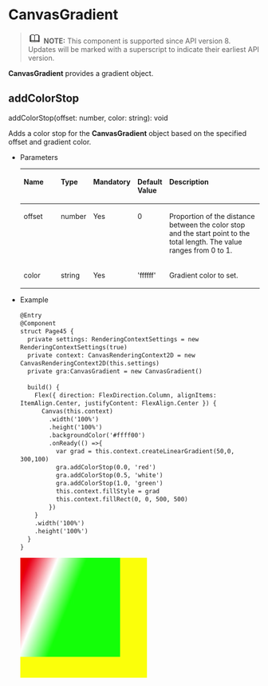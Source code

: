 # CanvasGradient<a name="EN-US_TOPIC_0000001193075102"></a>

>![](../../public_sys-resources/icon-note.gif) **NOTE:** 
>This component is supported since API version 8. Updates will be marked with a superscript to indicate their earliest API version.

**CanvasGradient**  provides a gradient object.

## addColorStop<a name="section12691015917"></a>

addColorStop\(offset: number, color: string\): void

Adds a color stop for the  **CanvasGradient**  object based on the specified offset and gradient color.

-   Parameters

    <a name="table1032173253712"></a>
    <table><thead align="left"><tr id="row166643263712"><th class="cellrowborder" valign="top" width="18.55185518551855%" id="mcps1.1.6.1.1"><p id="p1966932123714"><a name="p1966932123714"></a><a name="p1966932123714"></a>Name</p>
    </th>
    <th class="cellrowborder" valign="top" width="11.48114811481148%" id="mcps1.1.6.1.2"><p id="p10661232173710"><a name="p10661232173710"></a><a name="p10661232173710"></a>Type</p>
    </th>
    <th class="cellrowborder" valign="top" width="6.440644064406441%" id="mcps1.1.6.1.3"><p id="p1613216534368"><a name="p1613216534368"></a><a name="p1613216534368"></a>Mandatory</p>
    </th>
    <th class="cellrowborder" valign="top" width="10.35103510351035%" id="mcps1.1.6.1.4"><p id="p1435194883610"><a name="p1435194883610"></a><a name="p1435194883610"></a>Default Value</p>
    </th>
    <th class="cellrowborder" valign="top" width="53.17531753175317%" id="mcps1.1.6.1.5"><p id="p66673283719"><a name="p66673283719"></a><a name="p66673283719"></a>Description</p>
    </th>
    </tr>
    </thead>
    <tbody><tr id="row1166193243714"><td class="cellrowborder" valign="top" width="18.55185518551855%" headers="mcps1.1.6.1.1 "><p id="p96673263717"><a name="p96673263717"></a><a name="p96673263717"></a>offset</p>
    </td>
    <td class="cellrowborder" valign="top" width="11.48114811481148%" headers="mcps1.1.6.1.2 "><p id="p1674323372"><a name="p1674323372"></a><a name="p1674323372"></a>number</p>
    </td>
    <td class="cellrowborder" valign="top" width="6.440644064406441%" headers="mcps1.1.6.1.3 "><p id="p213216535366"><a name="p213216535366"></a><a name="p213216535366"></a>Yes</p>
    </td>
    <td class="cellrowborder" valign="top" width="10.35103510351035%" headers="mcps1.1.6.1.4 "><p id="p17436194873615"><a name="p17436194873615"></a><a name="p17436194873615"></a>0</p>
    </td>
    <td class="cellrowborder" valign="top" width="53.17531753175317%" headers="mcps1.1.6.1.5 "><p id="p12672326374"><a name="p12672326374"></a><a name="p12672326374"></a>Proportion of the distance between the color stop and the start point to the total length. The value ranges from 0 to 1.</p>
    </td>
    </tr>
    <tr id="row146783253715"><td class="cellrowborder" valign="top" width="18.55185518551855%" headers="mcps1.1.6.1.1 "><p id="p46773203715"><a name="p46773203715"></a><a name="p46773203715"></a>color</p>
    </td>
    <td class="cellrowborder" valign="top" width="11.48114811481148%" headers="mcps1.1.6.1.2 "><p id="p1967173213712"><a name="p1967173213712"></a><a name="p1967173213712"></a>string</p>
    </td>
    <td class="cellrowborder" valign="top" width="6.440644064406441%" headers="mcps1.1.6.1.3 "><p id="p1813214531367"><a name="p1813214531367"></a><a name="p1813214531367"></a>Yes</p>
    </td>
    <td class="cellrowborder" valign="top" width="10.35103510351035%" headers="mcps1.1.6.1.4 "><p id="p94361648183610"><a name="p94361648183610"></a><a name="p94361648183610"></a>'ffffff'</p>
    </td>
    <td class="cellrowborder" valign="top" width="53.17531753175317%" headers="mcps1.1.6.1.5 "><p id="p1467123233710"><a name="p1467123233710"></a><a name="p1467123233710"></a>Gradient color to set.</p>
    </td>
    </tr>
    </tbody>
    </table>

-   Example

    ```
    @Entry
    @Component
    struct Page45 {
      private settings: RenderingContextSettings = new RenderingContextSettings(true)
      private context: CanvasRenderingContext2D = new CanvasRenderingContext2D(this.settings)
      private gra:CanvasGradient = new CanvasGradient()
    
      build() {
        Flex({ direction: FlexDirection.Column, alignItems: ItemAlign.Center, justifyContent: FlexAlign.Center }) {
          Canvas(this.context)
            .width('100%')
            .height('100%')
            .backgroundColor('#ffff00')
            .onReady(() =>{
              var grad = this.context.createLinearGradient(50,0, 300,100)
              gra.addColorStop(0.0, 'red')
              gra.addColorStop(0.5, 'white')
              gra.addColorStop(1.0, 'green')
              this.context.fillStyle = grad
              this.context.fillRect(0, 0, 500, 500)
            })
        }
        .width('100%')
        .height('100%')
      }
    }
    ```

    ![](figures/en-us_image_0000001192915130.png)

